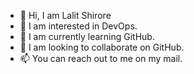 - 👋 Hi, I am Lalit Shirore
- 👀 I am interested in DevOps.
- 🌱 I am currently learning GitHub.
- 💞️ I am looking to collaborate on GitHub.
- 📫 You can reach out to me on my mail.

<!---
Lalit708/Lalit708 is a ✨ special ✨ repository because its `README.md` (this file) appears on your GitHub profile.
You can click the Preview link to take a look at your changes.
--->
